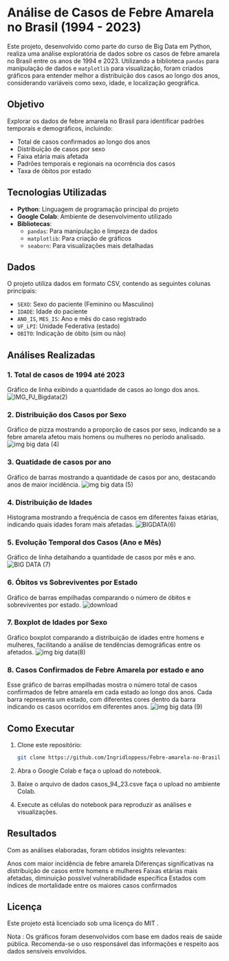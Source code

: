 # Análise de Casos de Febre Amarela no Brasil (1994 - 2023)

Este projeto, desenvolvido como parte do curso de Big Data em Python, realiza uma análise exploratória de dados sobre os casos de febre amarela no Brasil entre os anos de 1994 e 2023. Utilizando a biblioteca `pandas` para manipulação de dados e `matplotlib` para visualização, foram criados gráficos para entender melhor a distribuição dos casos ao longo dos anos, considerando variáveis como sexo, idade, e localização geográfica.

## Objetivo

Explorar os dados de febre amarela no Brasil para identificar padrões temporais e demográficos, incluindo:
- Total de casos confirmados ao longo dos anos
- Distribuição de casos por sexo
- Faixa etária mais afetada
- Padrões temporais e regionais na ocorrência dos casos
- Taxa de óbitos por estado

## Tecnologias Utilizadas

- **Python**: Linguagem de programação principal do projeto
- **Google Colab**: Ambiente de desenvolvimento utilizado
- **Bibliotecas**:
  - `pandas`: Para manipulação e limpeza de dados
  - `matplotlib`: Para criação de gráficos
  - `seaborn`: Para visualizações mais detalhadas

## Dados

O projeto utiliza dados em formato CSV, contendo as seguintes colunas principais:
- `SEXO`: Sexo do paciente (Feminino ou Masculino)
- `IDADE`: Idade do paciente
- `ANO_IS`, `MES_IS`: Ano e mês do caso registrado
- `UF_LPI`: Unidade Federativa (estado)
- `OBITO`: Indicação de óbito (sim ou não)

## Análises Realizadas

### 1. Total de casos de 1994 até 2023
Gráfico de linha exibindo a quantidade de casos ao longo dos anos.
![IMG_PJ_Bigdata(2)](https://github.com/user-attachments/assets/e435fead-5173-46eb-97c3-b90e1edb9003)

### 2. Distribuição dos Casos por Sexo
Gráfico de pizza mostrando a proporção de casos por sexo, indicando se a febre amarela afetou mais homens ou mulheres no período analisado.
![img big data (4)](https://github.com/user-attachments/assets/97b11c61-692d-420c-aa99-4cf0db2d29b0)

### 3. Quatidade de casos por ano
Gráfico de barras mostrando a quantidade de casos por ano, destacando anos de maior incidência.
![img big data (5)](https://github.com/user-attachments/assets/da1c6b6e-e3b2-4ce7-87c6-0c56894bf36f)

### 4. Distribuição de Idades
Histograma mostrando a frequência de casos em diferentes faixas etárias, indicando quais idades foram mais afetadas.
![BIGDATA(6)](https://github.com/user-attachments/assets/8e9b1310-60e7-4019-9965-9a5fc04b97ad)

### 5. Evolução Temporal dos Casos (Ano e Mês)
Gráfico de linha detalhando a quantidade de casos por mês e ano.
![BIG DATA (7)](https://github.com/user-attachments/assets/d6f61279-c09f-4d59-b32e-8b5a0820496d)

### 6. Óbitos vs Sobreviventes por Estado
Gráfico de barras empilhadas comparando o número de óbitos e sobreviventes por estado.
![download](https://github.com/user-attachments/assets/99791daa-a023-4cb0-b2a9-40efa82a3bd5)

### 7. Boxplot de Idades por Sexo
Gráfico boxplot comparando a distribuição de idades entre homens e mulheres, facilitando a análise de tendências demográficas entre os afetados.
![img big data(8)](https://github.com/user-attachments/assets/feafdf1b-3496-4f58-8dd2-6fc1efadbef6)

### 8. Casos Confirmados de Febre Amarela por estado e ano
Esse gráfico de barras empilhadas mostra o número total de casos confirmados de febre amarela em cada estado ao longo dos anos. Cada barra representa um estado, com diferentes cores dentro da barra indicando os casos ocorridos em diferentes anos.
![img big data (9)](https://github.com/user-attachments/assets/f2aefb6d-902a-4ed1-84b6-5404d850a29f)


## Como Executar

1. Clone este repositório:
   ```bash
   git clone https://github.com/Ingridloppess/Febre-amarela-no-Brasil

2. Abra o Google Colab e faça o upload do notebook.

3. Baixe o arquivo de dados casos_94_23.csve faça o upload no ambiente Colab.
   
4. Execute as células do notebook para reproduzir as análises e visualizações.
## Resultados

Com as análises elaboradas, foram obtidos insights relevantes:

Anos com maior incidência de febre amarela
Diferenças significativas na distribuição de casos entre homens e mulheres
Faixas etárias mais afetadas, diminuição possível vulnerabilidade específica
Estados com índices de mortalidade entre os maiores casos confirmados

## Licença
Este projeto está licenciado sob uma licença do MIT .

Nota : Os gráficos foram desenvolvidos com base em dados reais de saúde pública. Recomenda-se o uso responsável das informações e respeito aos dados sensíveis envolvidos.
